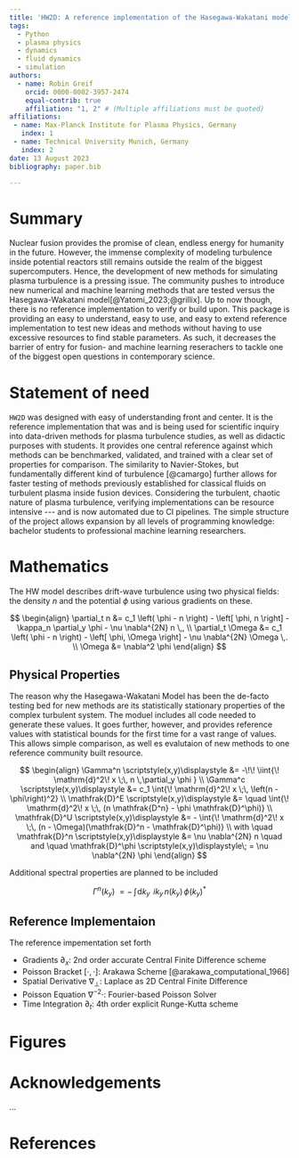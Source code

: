 ```yaml
---
title: 'HW2D: A reference implementation of the Hasegawa-Wakatani model for plasma turbulence in Fusion reactors'
tags:
  - Python
  - plasma physics
  - dynamics
  - fluid dynamics
  - simulation
authors:
  - name: Robin Greif
    orcid: 0000-0002-3957-2474
    equal-contrib: true
    affiliation: "1, 2" # (Multiple affiliations must be quoted)
affiliations:
 - name: Max-Planck Institute for Plasma Physics, Germany
   index: 1
 - name: Technical University Munich, Germany
   index: 2
date: 13 August 2023
bibliography: paper.bib

---
```


# Summary

Nuclear fusion provides the promise of clean, endless energy for humanity
in the future. However, the immense complexity of modeling turbulence inside
potential reactors still remains outside the realm of the biggest supercomputers.
Hence, the development of new methods for simulating plasma turbulence is 
a pressing issue. The community pushes to introduce new numerical and machine
learning methods that are tested versus the Hasegawa-Wakatani model[@Yatomi_2023;@grillix].
Up to now though, there is no reference implementation to verify or build upon.
This package is providing an easy to understand, easy to use, and easy to extend 
reference implementation to test new ideas and methods without having to 
use excessive resources to find stable parameters.
As such, it decreases the barrier of entry for fusion- and machine learning reserachers
to tackle one of the biggest open questions in contemporary science.

# Statement of need

`HW2D` was designed with easy of understanding front and center. It is the reference 
implementation that was and is being used for scientific inquiry into data-driven methods
for plasma turbulence studies, as well as didactic purposes with students.
It provides one central reference against which methods can be benchmarked, validated, 
and trained with a clear set of properties for comparison.
The similarity to Navier-Stokes, but fundamentally different kind of turbulence [@camargo]
further allows for faster testing of methods previously established for classical fluids
on turbulent plasma inside fusion devices.
Considering the turbulent, chaotic nature of plasma turbulence, verifying implementations 
can be resource intensive --- and is now automated due to CI pipelines.
The simple structure of the project allows expansion by all levels of programming knowledge:
bachelor students to professional machine learning researchers.


# Mathematics

The HW model describes drift-wave turbulence using two physical fields: the density $n$ and the potential $\phi$ using various gradients on these. 

$$
\begin{align}
    \partial_t n &= c_1 \left( \phi - n \right)
                     - \left[ \phi, n \right]
                     - \kappa_n \partial_y \phi
                     - \nu \nabla^{2N} n \,,
             \\
    \partial_t \Omega &= c_1 \left( \phi - n \right)
                                      - \left[ \phi, \Omega \right]
                                      - \nu \nabla^{2N} \Omega \,.
             \\
             \Omega &= \nabla^2 \phi
\end{align}
$$

## Physical Properties

The reason why the Hasegawa-Wakatani Model has been the de-facto testing bed for new methods are its statistically stationary properties of the complex turbulent system.
The moduel includes all code needed to generate these values.
It goes further, however, and provides reference values with statistical bounds for the first time for a vast range of values.
This allows simple comparison, as well es evalutaion of new methods to one reference community built resource.

$$
\begin{align}
    \Gamma^n       \scriptstyle(x,y)\displaystyle &= -\!\! \iint{\! \mathrm{d}^2\! x \;\, n \,\partial_y \phi } \\
    \Gamma^c       \scriptstyle(x,y)\displaystyle &= c_1    \int{\! \mathrm{d}^2\! x \;\, \left(n - \phi\right)^2} \\
    \mathfrak{D}^E \scriptstyle(x,y)\displaystyle &= \quad  \int{\! \mathrm{d}^2\! x \;\, (n \mathfrak{D^n} - \phi \mathfrak{D}^\phi)} \\ 
    \mathfrak{D}^U \scriptstyle(x,y)\displaystyle &= -      \int{\! \mathrm{d}^2\! x \;\, (n - \Omega)(\mathfrak{D}^n - \mathfrak{D}^\phi)} \\
    with \quad \mathfrak{D}^n \scriptstyle(x,y)\displaystyle &= \nu \nabla^{2N} n \quad and \quad 
    \mathfrak{D}^\phi \scriptstyle(x,y)\displaystyle\; = \nu \nabla^{2N} \phi  
\end{align}
$$

Additional spectral properties are planned to be included

$$
\Gamma^n\scriptstyle(k_y)\displaystyle\; = -\!\! \int{\!\mathrm{d} k_y \;\, i k_y \, n\scriptstyle(k_y) \, \displaystyle\phi\scriptstyle(k_y)\displaystyle^* }
$$


## Reference Implementaion

The reference impementation set forth 

- Gradients $\partial_x$:  2nd order accurate Central Finite Difference scheme
- Poisson Bracket $[\cdot,\cdot]$:  Arakawa Scheme [@arakawa_computational_1966]
- Spatial Derivative $\nabla_\bot$:  Laplace as 2D Central Finite Difference
- Poisson Equation $\nabla^{-2}\cdot$:  Fourier-based Poisson Solver
- Time Integration $\partial_t$:  4th order explicit Runge-Kutta scheme


# Figures



# Acknowledgements

...

# References
